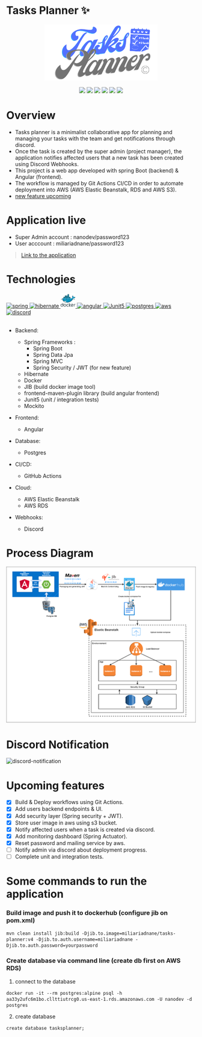 # Tasks Planner ✨

<p align="center">
   <img src="docs/images/logo.png">
</p>

<p align="center">
   <img src="https://img.shields.io/badge/Dev-miliariadnane-blue?style"/>
   <img src="https://img.shields.io/badge/language-java-red?style"/>
   <img src="https://img.shields.io/badge/Framework-SpringBoot-green?style"/>
   <img src="https://img.shields.io/github/stars/miliariadnane/tasks-planner-app"/>
   <img src="https://img.shields.io/github/forks/miliariadnane/tasks-planner-app"/>
   <img src="https://img.shields.io/static/v1?label=%F0%9F%8C%9F&message=If%20Useful&style=style=flat&color=BC4E99"/>
</p>

# Overview

- Tasks planner is a minimalist collaborative app for planning and managing your tasks with the team and get notifications through discord.
- Once the task is created by the super admin (project manager), the application notifies affected users that a new task has been created using Discord Webhooks.
- This project is a web app developed with spring Boot (backend) & Angular (frontend).
- The workflow is managed by Git Actions  CI/CD in order to automate deployment into AWS (AWS Elastic Beanstalk, RDS and AWS S3).
- [new feature upcoming](#upcoming-features)

# Application live
- Super Admin account : nanodev/password123
- User acccount : miliariadnane/password123
> [Link to the application](http://tasksplanner-env.eba-pkikrhha.us-east-1.elasticbeanstalk.com/)

# Technologies
<!-- Spring -->
<a href="https://spring.io/" target="_blank">
<img src="https://www.vectorlogo.zone/logos/springio/springio-icon.svg" alt="spring" width="40" height="40"/>
</a>
<!-- Hibernate -->
<a href="https://hibernate.org/" target="_blank">
<img src="https://www.vectorlogo.zone/logos/hibernate/hibernate-ar21.svg" alt="hibernate" width="100" height="40"/>
</a>
<!-- Docker -->
<a href="https://www.docker.com/" target="_blank">
<img src="https://raw.githubusercontent.com/devicons/devicon/master/icons/docker/docker-original-wordmark.svg" alt="docker" width="40" height="40"/>
</a>
<!-- Angular -->
<a href="https://angular.io/" target="_blank">
<img src="https://www.vectorlogo.zone/logos/angular/angular-icon.svg" alt="angular" width="40" height="40"/>
</a>
<!-- Junit5 -->
<a href="https://junit.org/junit5/" target="_blank">
<img src="https://junit.org/junit4/images/junit5-banner.png" alt="Junit5" width="110" height="35"/>
</a>
<!-- postgres -->
<a href="https://www.postgresql.org/" target="_blank">
<img src="https://www.vectorlogo.zone/logos/postgresql/postgresql-horizontal.svg" alt="postgres" width="110" height="40"/>
</a>
<!-- aws -->
<a href="https://aws.amazon.com/" target="_blank">
<img src="https://www.vectorlogo.zone/logos/amazon_aws/amazon_aws-ar21.svg" alt="aws" width="80" height="40"/>
</a>
<!-- discord -->
<a href="https://discord.com/" target="_blank">
<img src="https://www.vectorlogo.zone/logos/discordapp/discordapp-ar21.svg" alt="discord" width="80" height="40"/>
</a>
<br><br>

- Backend:
    - Spring Frameworks :
      - Spring Boot 
      - Spring Data Jpa 
      - Spring MVC
      - Spring Security / JWT (for new feature)
    - Hibernate 
    - Docker 
    - JIB (build docker image tool)
    - frontend-maven-plugin library (build angular frontend)
    - Junit5 (unit / integration tests)
    - Mockito 
  
- Frontend:
    - Angular 

- Database:
    - Postgres 

- CI/CD:
    - GitHub Actions

- Cloud:
    - AWS Elastic Beanstalk 
    - AWS RDS

- Webhooks:
    - Discord 
 
# Process Diagram 
<p align="center">
   <img src="docs/images/process-diagram.png">
</p>

# Discord Notification

![discord-notification](https://user-images.githubusercontent.com/52249758/171509317-f43d3104-42a2-4dc6-b0ce-5452d826d5cc.png)

# Upcoming features

- [x] Build & Deploy workflows using Git Actions.
- [x] Add users backend endpoints & UI.
- [x] Add security layer (Spring security + JWT).
- [x] Store user image in aws using s3 bucket.
- [x] Notify affected users when a task is created via discord.
- [x] Add monitoring dashboard (Spring Actuator).
- [x] Reset password and mailing service by aws.
- [ ] Notify admin via discord about deployment progress.
- [ ] Complete unit and integration tests.

# Some commands to run the application

### Build image and push it to dockerhub (configure jib on pom.xml)

```
mvn clean install jib:build -Djib.to.image=miliariadnane/tasks-planner:v4 -Djib.to.auth.username=miliariadnane -Djib.to.auth.password=yourpassword
```

### Create database via command line (create db first on AWS RDS)

1. connect to the database
```
docker run -it --rm postgres:alpine psql -h aa33y2ufc6m1bo.cllttiutrcg0.us-east-1.rds.amazonaws.com -U nanodev -d postgres
```

2. create database
```
create database tasksplanner;   
```
